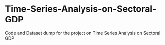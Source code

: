 # Time-Series-Analysis-on-Sectoral-GDP

Code and Dataset dump for the project on Time Series Analysis on Sectoral GDP
